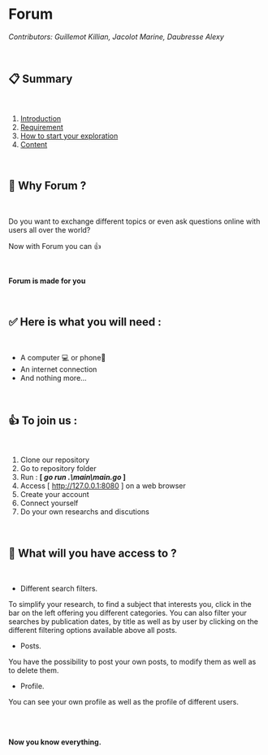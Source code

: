 # **Forum**
*Contributors: Guillemot Killian, Jacolot Marine, Daubresse Alexy*

<br>

## **📋 Summary**

<br>

1. [Introduction](#📖-why-forum)
2. [Requirement](#✅-here-is-what-you-will-need)
3. [How to start your exploration](#👍-to-join-us)
4. [Content](#🎯-what-will-you-have-access-to)

<br>

## **📖 Why Forum ?**

<br>

Do you want to exchange different topics or even ask questions online with users all over the world?

Now with Forum you can 👍

<br>

**Forum is made for you**

<br>

## **✅ Here is what you will need :**

<br>

* A computer 💻 or phone📱
* An internet connection
* And nothing more...

<br>

## **👍 To join us :**

<br>

1. Clone our repository
2. Go to repository folder
3. Run : **[ *go run .\main\main.go* ]**
4. Access [ http://127.0.0.1:8080 ] on a web browser
5. Create your account
6. Connect yourself
7. Do your own researchs and discutions

<br>

## **🎯 What will you have access to ?**

<br>

- Different search filters.

To simplify your research, to find a subject that interests you, click in the bar on the left offering you different categories. You can also filter your searches by publication dates, by title as well as by user by clicking on the different filtering options available above all posts.

- Posts.

You have the possibility to post your own posts, to modify them as well as to delete them.

- Profile.

You can see your own profile as well as the profile of different users.

<br>
<br>

**Now you know everything.**